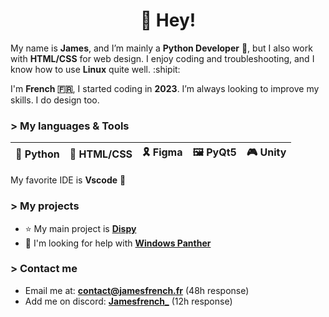 # <div align="center">👋 Hey!</div>

My name is **James**, and I’m mainly a **Python Developer** 🐍, but I also work with **HTML/CSS** for web design. I enjoy coding and troubleshooting, and I know how to use **Linux** quite well. :shipit:  

I'm **French 🇫🇷**, I started coding in **2023**. I’m always looking to improve my skills. I do design too.

### > My languages & Tools
| 🐍 Python | 💎 HTML/CSS | 🎗️ Figma | 🖼️ PyQt5 | 🎮 Unity |
|---|---|---|---|---|

My favorite IDE is **Vscode** :badger:

### > My projects
- ⭐ My main project is **[Dispy](https://github.com/Dispy-inc/Dispy)**
- 💎 I'm looking for help with **[Windows Panther](https://github.com/git-jamesfrench/WindowsPanther)**

### > Contact me
- Email me at: **[contact@jamesfrench.fr](mailto:contact@jamesfrench.fr)** (48h response)
- Add me on discord: **[Jamesfrench_](https://discord.gg/58FQ2dPbbD)** (12h response)
